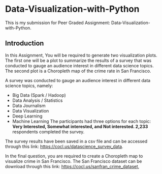 # Data-Visualization-with-Python
This is my submission for Peer Graded Assignment: Data-Visualization-with-Python.
## Introduction
In this Assignment, You will be required to generate two visualization plots. The first one will be a plot to summarize the results of a survey that was conducted to gauge an audience interest in different data science topics. The second plot is a Choropleth map of the crime rate in San Francisco.

A survey was conducted to gauge an audience interest in different data science topics, namely:
- Big Data (Spark / Hadoop)
- Data Analysis / Statistics
- Data Journalism
- Data Visualization
- Deep Learning
- Machine Learning
The participants had three options for each topic: **Very Interested, Somewhat interested, and Not interested. 2,233** respondents completed the survey.

The survey results have been saved in a csv file and can be accessed through this link: https://cocl.us/datascience_survey_data.

In the final question, you are required to create a Choropleth map to visualize crime in San Francisco.
The San Francisco dataset  can be download through this link: https://cocl.us/sanfran_crime_dataset,
